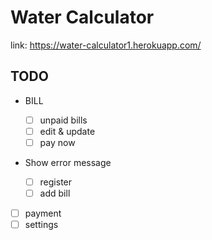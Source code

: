 # Water Calculator

link: https://water-calculator1.herokuapp.com/

## TODO

-   BILL

    -   [ ] unpaid bills
    -   [ ] edit & update
    -   [ ] pay now

-   Show error message

    -   [ ] register
    -   [ ] add bill

-   [ ] payment
-   [ ] settings
